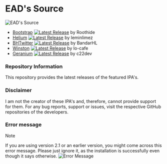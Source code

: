 # EAD's Source

![EAD's Source](https://cdn.discordapp.com/attachments/1019354023163351050/1196130674101465129/4x.png)

- [Bootstrap](https://github.com/roothide/Bootstrap) [![Latest Release](https://img.shields.io/github/release/roothide/Bootstrap.svg)](https://github.com/roothide/Bootstrap/releases/latest) by Roothide 
- [Helium](https://github.com/leminlimez/Helium) [![Latest Release](https://img.shields.io/github/release/leminlimez/Helium.svg)](https://github.com/leminlimez/Helium/releases/latest) by leminlimez
- [BHTwitter](https://github.com/BandarHL/BHTwitter) [![Latest Release](https://img.shields.io/github/release/BandarHL/BHTwitter.svg)](https://github.com/BandarHL/BHTwitter/releases/latest) by BandarHL 
- [Winston](https://github.com/lo-cafe/winston) [![Latest Release](https://img.shields.io/github/release/lo-cafe/winston.svg)](https://github.com/lo-cafe/winston/releases/latest) by lo-cafe 
- [Geranium](https://github.com/c22dev/Geranium) [![Latest Release](https://img.shields.io/github/release/c22dev/Geranium.svg)](https://github.com/c22dev/Geranium/releases/latest) by c22dev

### Repository Information

This repository provides the latest releases of the featured IPA's.

### Disclaimer
I am not the creator of these IPA's and, therefore, cannot provide support for them. For any bug reports, support or issues, visit the respective GitHub repositories of the developers.

### Error message
> [!NOTE]
If you are using version 2.1 or an earlier version, you might come across this error message. Please just ignore it, as the installation is successfully even though it says otherwise.
![Error Message](https://cdn.discordapp.com/attachments/1019354023163351050/1199524596282556416/IMG_0829.png)
>
